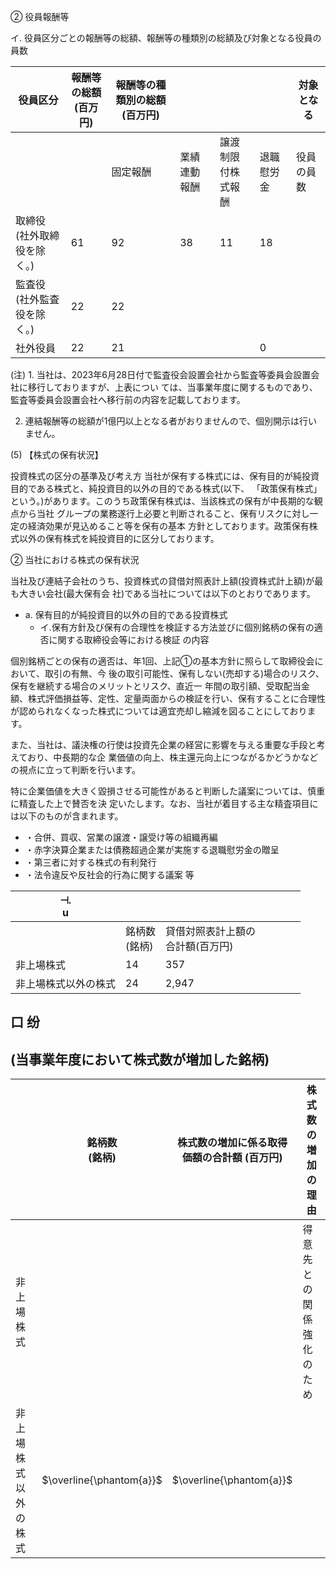 ② 役員報酬等

イ. 役員区分ごとの報酬等の総額、報酬等の種類別の総額及び対象となる役員の員数

| 役員区分               | 報酬等の総額<br>(百万円) | 報酬等の種類別の総額(百万円) |        |               |       | 対象となる |
|--------------------|-----------------|-----------------|--------|---------------|-------|-------|
|                    |                 | 固定報酬            | 業績連動報酬 | 譲渡制限付株<br>式報酬 | 退職慰労金 | 役員の員数 |
| 取締役<br>(社外取締役を除く。) | 61              | 92              | 38     | 11            | 18    |       |
| 監査役<br>(社外監査役を除く。) | 22              | 22              |        |               |       |       |
| 社外役員               | 22              | 21              |        |               | 0     |       |

(注) 1. 当社は、2023年6月28日付で監査役会設置会社から監査等委員会設置会社に移行しておりますが、上表につい ては、当事業年度に関するものであり、監査等委員会設置会社へ移行前の内容を記載しております。

2. 連結報酬等の総額が1億円以上となる者がおりませんので、個別開示は行いません。

(5) 【株式の保有状況】

 投資株式の区分の基準及び考え方 当社が保有する株式には、保有目的が純投資目的である株式と、純投資目的以外の目的である株式(以下、 「政策保有株式」という。)があります。このうち政策保有株式は、当該株式の保有が中長期的な観点から当社 グループの業務遂行上必要と判断されること、保有リスクに対し一定の経済効果が見込めること等を保有の基本 方針としております。政策保有株式以外の保有株式を純投資目的に区分しております。

② 当社における株式の保有状況

当社及び連結子会社のうち、投資株式の貸借対照表計上額(投資株式計上額)が最も大きい会社(最大保有会 社)である当社については以下のとおりであります。

- a. 保有目的が純投資目的以外の目的である投資株式
  - イ.保有方針及び保有の合理性を検証する方法並びに個別銘柄の保有の適否に関する取締役会等における検証 の内容

個別銘柄ごとの保有の適否は、年1回、上記①の基本方針に照らして取締役会において、取引の有無、今 後の取引可能性、保有しない(売却する)場合のリスク、保有を継続する場合のメリットとリスク、直近一 年間の取引額、受取配当金額、株式評価損益等、定性、定量両面からの検証を行い、保有することに合理性 が認められなくなった株式については適宜売却し縮減を図ることにしております。

また、当社は、議決権の行使は投資先企業の経営に影響を与える重要な手段と考えており、中長期的な企 業価値の向上、株主還元向上につながるかどうかなどの視点に立って判断を行います。

特に企業価値を大きく毀損させる可能性があると判断した議案については、慎重に精査した上で賛否を決 定いたします。なお、当社が着目する主な精査項目には以下のものが含まれます。

- ・合併、買収、営業の譲渡・譲受け等の組織再編
- ・赤字決算企業または債務超過企業が実施する退職慰労金の贈呈
- ・第三者に対する株式の有利発行
- ・法令違反や反社会的行為に関する議案 等

| ⊣.<br>$\mathbf{u}$ |             |                       |  |  |  |  |
|--------------------|-------------|-----------------------|--|--|--|--|
|                    | 銘柄数<br>(銘柄) | 貸借対照表計上額の<br>合計額(百万円) |  |  |  |  |
| 非上場株式              | 14          | 357                   |  |  |  |  |
| 非上場株式以外の株式         | 24          | 2,947                 |  |  |  |  |

## 口 纷

## (当事業年度において株式数が増加した銘柄)

|            | 銘柄数<br>(銘柄)              | 株式数の増加に係る取得<br>価額の合計額 (百万円) | 株式数の増加の理由    |
|------------|--------------------------|-----------------------------|--------------|
| 非上場株式      |                          |                             | 得意先との関係強化のため |
| 非上場株式以外の株式 | $\overline{\phantom{a}}$ | $\overline{\phantom{a}}$    |              |